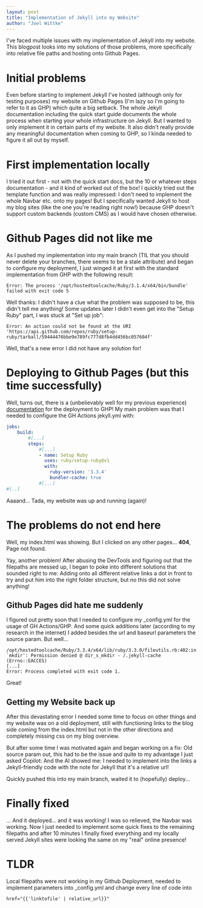```yaml
---
layout: post
title: "Implementation of Jekyll into my Website"
author: "Joel Wittke"
---
```


I've faced multiple issues with my implementation of Jekyll into my website.
This blogpost looks into my solutions of those problems, more specifically into relative file paths and hosting onto Github Pages.
<!--preview-->

# Initial problems

Even before starting to implement Jekyll I've hosted (although only for testing purposes) my website on Github Pages (I'm lazy so I'm going to refer to it as GHP) which quite a big setback.
The whole Jekyll documentation including the quick start guide documents the whole process when starting your whole infrastructure on Jekyll. But I wanted to only implement it in certain parts of my website. It also didn't really provide any meaningful documentation when coming to GHP, so I kinda needed to figure it all out by myself.

# First implementation locally

I tried it out first - not with the quick start docs, but the 10 or whatever steps documentation - and it kind of worked out of the box! I quickly tried out the template function and was really impressed: I don't need to implement the whole Navbar etc. onto my pages! But I specifically wanted Jekyll to host my blog sites (like the one you're reading right now!) because GHP doesn't support custom backends (custom CMS) as I would have chosen otherwise. 

# Github Pages did not like me

As I pushed my implementation into my main branch (TIL that you should never delete your branches, there seems to be a stale attribute) and began to configure my deployment, I just winged it at first with the standard implementation from GHP with the following result:

```
Error: The process '/opt/hostedtoolcache/Ruby/3.1.4/x64/bin/bundle' failed with exit code 5
```

Well thanks: I didn't have a clue what the problem was supposed to be, this didn't tell me anything!
Some updates later I didn't even get into the "Setup Ruby" part, I was stuck at "Set up job":

```
Error: An action could not be found at the URI 'https://api.github.com/repos/ruby/setup-ruby/tarball/59444476bbe9e789fc777d8fb4dd456bc057604f'
```

Well, that's a new error I did not have any solution for!

# Deploying to Github Pages (but this time successfully)

Well, turns out, there is a (unbelievably well for my previous experience) [documentation](https://jekyllrb.com/docs/continuous-integration/github-actions/) for the deployment to GHP! My main problem was that I needed to configure the GH Actions jekyll.yml with:

```yml
jobs:
    build:
        #[...]
        steps:
            #[...]
            - name: Setup Ruby
              uses: ruby/setup-ruby@v1
              with:
                ruby-version: '3.3.4'
                bundler-cache: true
            #[...]
#[..]
```

Aaaand... Tada, my website was up and running (again)!

# The problems do not end here

Well, my index.html was showing. But I clicked on any other pages... **404**, Page not found.

Yay, another problem! After abusing the DevTools and figuring out that the filepaths are messed up, I began to poke into different solutions that sounded right to me:
Adding onto all different relative links a dot in front to try and put him into the right folder structure, but no this did not solve anything!

## Github Pages did hate me suddenly

I figured out pretty soon that I needed to configure my _config.yml for the usage of GH Actions/GHP. And some quick additions later (according to my research in the internet) I added besides the url and baseurl parameters the source param. But well...

```
/opt/hostedtoolcache/Ruby/3.3.4/x64/lib/ruby/3.3.0/fileutils.rb:402:in `mkdir': Permission denied @ dir_s_mkdir - /.jekyll-cache (Errno::EACCES)
[...]
Error: Process completed with exit code 1.
```

Great!

## Getting my Website back up

After this devastating error I needed some time to focus on other things and my website was on a old deployment, still with functioning links to the blog side coming from the index.html but not in the other directions and completely missing css on my blog overview. 

But after some time I was motivated again and began working on a fix: Old source param out, this had to be the issue and quite to my advantage I just asked Copilot:
And the AI showed me: I needed to implement into the links a Jekyll-friendly code with the note for Jekyll that it's a relative url!

Quickly pushed this into my main branch, waited it to (hopefully) deploy...

# Finally fixed

... And it deployed... and it was working! I was so relieved, the Navbar was working. Now I just needed to implement some quick fixes to the remaining filepaths and after 10 minutes I finally fixed everything and my locally served Jekyll sites were looking the same on my "real" online presence!


# TLDR

Local filepaths were not working in my Github Deployment, needed to implement parameters into _config.yml and change every line of code into 
```
href="{{'linktofile' | relative_url}}"
```

